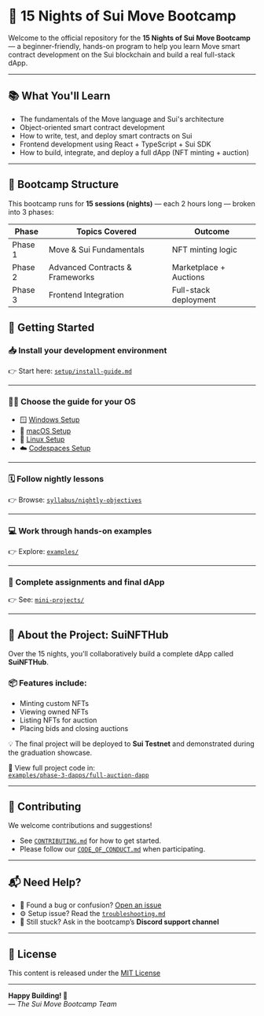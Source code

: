 # 🚀 15 Nights of Sui Move Bootcamp

Welcome to the official repository for the **15 Nights of Sui Move Bootcamp** — a beginner-friendly, hands-on program to help you learn Move smart contract development on the Sui blockchain and build a real full-stack dApp.

---

## 📚 What You'll Learn

- The fundamentals of the Move language and Sui's architecture  
- Object-oriented smart contract development  
- How to write, test, and deploy smart contracts on Sui  
- Frontend development using React + TypeScript + Sui SDK  
- How to build, integrate, and deploy a full dApp (NFT minting + auction)

---

## 🧱 Bootcamp Structure

This bootcamp runs for **15 sessions (nights)** — each 2 hours long — broken into 3 phases:

| Phase | Topics Covered                  | Outcome |
|-------|----------------------------------|---------|
| Phase 1 | Move & Sui Fundamentals         | NFT minting logic |
| Phase 2 | Advanced Contracts & Frameworks | Marketplace + Auctions |
| Phase 3 | Frontend Integration            | Full-stack deployment |

## 🧭 Getting Started

### 📥 Install your development environment  
👉 Start here: [`setup/install-guide.md`](./setup/install-guide.md)

---

### 🧑‍💻 Choose the guide for your OS

- 🪟 [Windows Setup](./setup/windows-setup.md)  
- 🍎 [macOS Setup](./setup/macos-setup.md)  
- 🐧 [Linux Setup](./setup/linux-setup.md)  
- ☁️ [Codespaces Setup](./setup/codespace-setup.md)

---

### 🗓 Follow nightly lessons  
👉 Browse: [`syllabus/nightly-objectives`](./syllabus/nightly-objectives)

---

### 💻 Work through hands-on examples  
👉 Explore: [`examples/`](./examples)

---

### 🚀 Complete assignments and final dApp  
👉 See: [`mini-projects/`](./mini-projects)

---

## 🌟 About the Project: SuiNFTHub

Over the 15 nights, you'll collaboratively build a complete dApp called **SuiNFTHub**.

### 📦 Features include:
- Minting custom NFTs  
- Viewing owned NFTs  
- Listing NFTs for auction  
- Placing bids and closing auctions  

💡 The final project will be deployed to **Sui Testnet** and demonstrated during the graduation showcase.

📁 View full project code in:  
[`examples/phase-3-dapps/full-auction-dapp`](./examples/phase-3-dapps/full-auction-dapp)

---

## 🤝 Contributing

We welcome contributions and suggestions!

- See [`CONTRIBUTING.md`](./CONTRIBUTING.md) for how to get started.  
- Please follow our [`CODE_OF_CONDUCT.md`](./CODE_OF_CONDUCT.md) when participating.

---

## 📬 Need Help?

- 🐞 Found a bug or confusion? [Open an issue](https://github.com/YOUR_ORG/YOUR_REPO/issues)  
- ⚙️ Setup issue? Read the [`troubleshooting.md`](./setup/troubleshooting.md)  
- 💬 Still stuck? Ask in the bootcamp’s **Discord support channel**

---

## 📜 License

This content is released under the [MIT License](./LICENSE)

---

**Happy Building! 🧱**  
— _The Sui Move Bootcamp Team_



